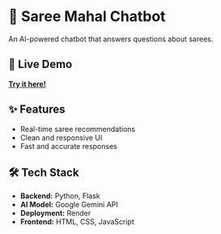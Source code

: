# 🥻 Saree Mahal Chatbot

An AI-powered chatbot that answers questions about sarees.

## 🚀 Live Demo
**[Try it here!]((https://saree-chatbot.onrender.com/))**

## ✨ Features
- Real-time saree recommendations
- Clean and responsive UI
- Fast and accurate responses

## 🛠️ Tech Stack
- **Backend:** Python, Flask
- **AI Model:** Google Gemini API
- **Deployment:** Render
- **Frontend:** HTML, CSS, JavaScript
